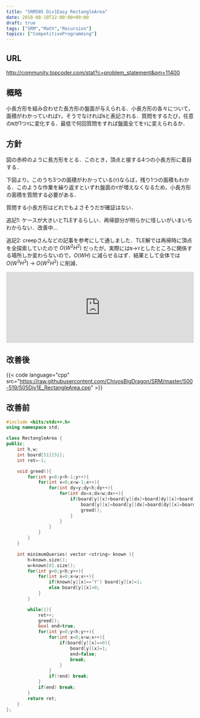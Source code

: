 ```yaml
---
title: "SRM505 Div1Easy RectangleArea"
date: 2018-08-10T22:00:00+09:00
draft: true
tags: ["SRM","Math","Recursion"]
topics: ["CompetitiveProgramming"]
---
```


## URL
http://community.topcoder.com/stat?c=problem_statement&pm=11400

## 概略
小長方形を組み合わせた長方形の盤面が与えられる．小長方形の各々について，面積がわかっていれば`Y`，そうでなければ`N`と表記される．質問をするたび，任意の`N`が1つ`Y`に変化する．最低で何回質問をすれば盤面全てを`Y`に変えられるか．

## 方針
図の赤枠のように長方形をとる．このとき，頂点と接する4つの小長方形に着目する．

下図より，このうち3つの面積がわかっている(`Y`)ならば，残り1つの面積もわかる．このような作業を繰り返すといずれ盤面の`Y`が増えなくなるため，小長方形の面積を質問する必要がある．

質問する小長方形はどれでもよさそうだが確証はない．

追記1: ケースが大きいとTLEするらしい．再帰部分が明らかに怪しいがいまいちわからない．改善中…

追記2: creepさんなどの記事を参考にして通しました．TLE解では再帰時に頂点を全探索していたので $O(W^2H^2)$ だったが，実際には`N`→`Y`としたところに関係する場所しか変わらないので，$O(WH)$ に減らせるはず．結果として全体では $O(W^3H^3)$ → $O(W^2H^2)$ に削減．

<iframe src="https://hatenablog-parts.com/embed?url=https%3A%2F%2Fcreep06.hatenablog.com%2Fentry%2F2018%2F07%2F21%2F060000" style="border: 0; width: 100%; height: 190px;" allowfullscreen scrolling="no" allow="autoplay; encrypted-media"></iframe>

## 改善後
{{< code language="cpp" src="https://raw.githubusercontent.com/ChiyosBigDragon/SRM/master/500-519/505Div1E_RectangleArea.cpp" >}}

## 改善前
```cpp
#include <bits/stdc++.h>
using namespace std;

class RectangleArea {
public:
    int h,w;
    int board[51][51];
    int ret=-1;

    void greed(){
        for(int y=0;y<h-1;y++){
            for(int x=0;x<w-1;x++){
                for(int dy=y;dy<h;dy++){
                    for(int dx=x;dx<w;dx++){
                        if(board[y][x]+board[y][dx]+board[dy][x]+board[dy][dx]==3){
                            board[y][x]=board[y][dx]=board[dy][x]=board[dy][dx]=1;
                            greed();
                        }
                    }
                }
            }
        }
    }

    int minimumQueries( vector <string> known ){
        h=known.size();
        w=known[0].size();
        for(int y=0;y<h;y++){
            for(int x=0;x<w;x++){
                if(known[y][x]=='Y') board[y][x]=1;
                else board[y][x]=0;
            }
        }

        while(1){
            ret++;
            greed();
            bool end=true;
            for(int y=0;y<h;y++){
                for(int x=0;x<w;x++){
                    if(board[y][x]==0){
                        board[y][x]=1;
                        end=false;
                        break;
                    }
                }
                if(!end) break;
            }
            if(end) break;
        }
        return ret;
    }
};
```
